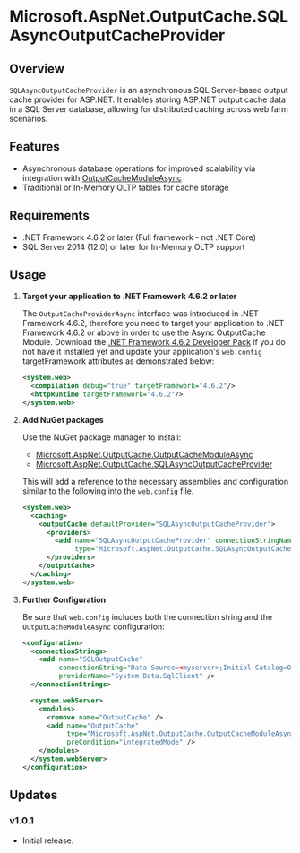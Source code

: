 # Microsoft.AspNet.OutputCache.SQLAsyncOutputCacheProvider

## Overview

`SQLAsyncOutputCacheProvider` is an asynchronous SQL Server-based output cache provider for ASP.NET. It enables storing ASP.NET output cache data in a SQL Server database, allowing for distributed caching across web farm scenarios.

## Features

- Asynchronous database operations for improved scalability via integration with [OutputCacheModuleAsync](https://www.nuget.org/packages/Microsoft.AspNet.OutputCache.OutputCacheModuleAsync/)
- Traditional or In-Memory OLTP tables for cache storage

## Requirements

- .NET Framework 4.6.2 or later (Full framework - not .NET Core)
- SQL Server 2014 (12.0) or later for In-Memory OLTP support

## Usage

1. **Target your application to .NET Framework 4.6.2 or later**

   The `OutputCacheProviderAsync` interface was introduced in .NET Framework 4.6.2, therefore you need to target your application to .NET Framework 4.6.2 or above in order to use the Async OutputCache Module. Download the [.NET Framework 4.6.2 Developer Pack](https://www.microsoft.com/en-us/download/details.aspx?id=53321) if you do not have it installed yet and update your application's `web.config` targetFramework attributes as demonstrated below:

   ```xml
   <system.web>
     <compilation debug="true" targetFramework="4.6.2"/>
     <httpRuntime targetFramework="4.6.2"/>
   </system.web>
   ```

1. **Add NuGet packages**

   Use the NuGet package manager to install:

    - [Microsoft.AspNet.OutputCache.OutputCacheModuleAsync](https://www.nuget.org/packages/Microsoft.AspNet.OutputCache.OutputCacheModuleAsync/)
    - [Microsoft.AspNet.OutputCache.SQLAsyncOutputCacheProvider](https://www.nuget.org/packages/Microsoft.AspNet.OutputCache.SQLAsyncOutputCacheProvider/)

   This will add a reference to the necessary assemblies and configuration similar to the following into the `web.config` file.

   ```xml
   <system.web>
     <caching>
       <outputCache defaultProvider="SQLAsyncOutputCacheProvider">
         <providers>
           <add name="SQLAsyncOutputCacheProvider" connectionStringName="DefaultConnection" UseInMemoryTable="[true|false]"
                type="Microsoft.AspNet.OutputCache.SQLAsyncOutputCacheProvider.SQLAsyncOutputCacheProvider, Microsoft.AspNet.OutputCache.SQLAsyncOutputCacheProvider, Version=1.0.0.0, Culture=neutral, PublicKeyToken=31bf3856ad364e35"/>
         </providers>
       </outputCache>
     </caching>
   </system.web>
   ```

1. **Further Configuration**

   Be sure that `web.config` includes both the connection string and the `OutputCacheModuleAsync` configuration:

   ```xml
   <configuration>
     <connectionStrings>
       <add name="SQLOutputCache" 
            connectionString="Data Source=<myserver>;Initial Catalog=OutputCache;Integrated Security=True" 
            providerName="System.Data.SqlClient" />
     </connectionStrings>

     <system.webServer>
       <modules>
         <remove name="OutputCache" />
         <add name="OutputCache" 
              type="Microsoft.AspNet.OutputCache.OutputCacheModuleAsync, Microsoft.AspNet.OutputCache.OutputCacheModuleAsync" 
              preCondition="integratedMode" />
       </modules>
     </system.webServer>
   </configuration>
   ```

## Updates

### v1.0.1

  - Initial release.
